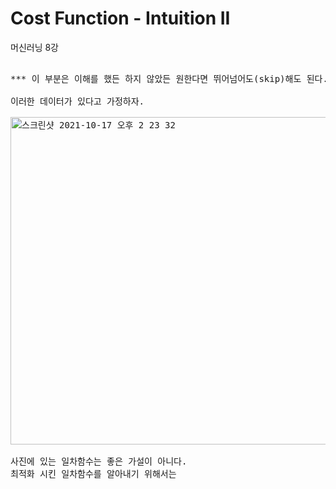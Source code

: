 # Cost Function - Intuition II
머신러닝 8강
<pre>

*** 이 부분은 이해를 했든 하지 않았든 원한다면 뛰어넘어도(skip)해도 된다. ***

이러한 데이터가 있다고 가정하자.

<img width="524" alt="스크린샷 2021-10-17 오후 2 23 32" src="https://user-images.githubusercontent.com/63940620/137613003-6da1ed2b-a2c2-46ee-a1bf-8d8f592be27c.png">

사진에 있는 일차함수는 좋은 가설이 아니다.
최적화 시킨 일차함수를 알아내기 위해서는 
</pre>
